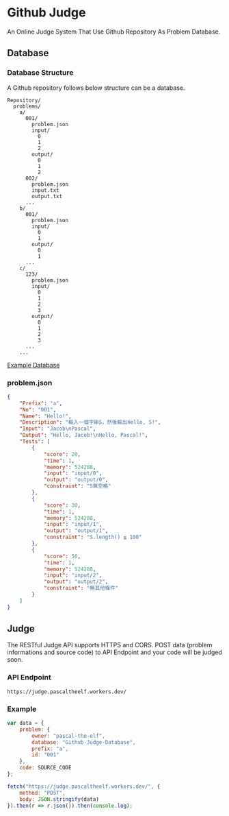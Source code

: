 # Github Judge
An Online Judge System That Use Github Repository As Problem Database.

## Database

### Database Structure
A Github repository follows below structure can be a database.
```
Repository/
  problems/
    a/
      001/
        problem.json
        input/
          0
          1
          2
        output/
          0
          1
          2
      002/
        problem.json
        input.txt
        output.txt
      ...
    b/
      001/
        problem.json
        input/
          0
          1
        output/
          0
          1
      ...
    c/
      123/
        problem.json
        input/
          0
          1
          2
          3
        output/
          0
          1
          2
          3
      ...
    ...
```
[Example Database](https://github.com/pascal-the-elf/Github-Judge-Database)

### problem.json

```json
{
    "Prefix": "a",
    "No": "001",
    "Name": "Hello!",
    "Description": "輸入一個字串S，然後輸出Hello, S!",
    "Input": "Jacob\nPascal",
    "Output": "Hello, Jacob!\nHello, Pascal!",
    "Tests": [
        {
            "score": 20,
            "time": 1,
            "memory": 524288,
            "input": "input/0",
            "output": "output/0",
            "constraint": "S無空格"
        },
        {
            "score": 30,
            "time": 1,
            "memory": 524288,
            "input": "input/1",
            "output": "output/1",
            "constraint": "S.length() ≦ 100"
        },
        {
            "score": 50,
            "time": 1,
            "memory": 524288,
            "input": "input/2",
            "output": "output/2",
            "constraint": "無其他條件"
        }
    ]
}
```


## Judge
The RESTful Judge API supports HTTPS and CORS.
POST data (problem informations and source code) to API Endpoint and your code will be judged soon.

### API Endpoint
```
https://judge.pascaltheelf.workers.dev/
```

### Example
```javascript
var data = {
    problem: {
        owner: "pascal-the-elf",
        database: "Github-Judge-Database",
        prefix: "a",
        id: "001"
    },
    code: SOURCE_CODE
};

fetch("https://judge.pascaltheelf.workers.dev/", {
    method: "POST",
    body: JSON.stringify(data)
}).then(r => r.json()).then(console.log);

```

